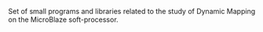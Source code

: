 Set of small programs and libraries related to the study of Dynamic Mapping on the MicroBlaze soft-processor.